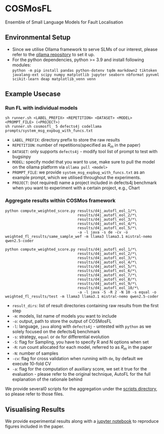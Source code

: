 # COSMosFL
Ensemble of Small Language Models for Fault Localisation

## Environmental Setup
* Since we utilise Ollama framework to serve SLMs of our interest, please refer to the [ollama repository](https://github.com/ollama/ollama) to set it up.
* For the python dependencies, python >= 3.9 and install following modules:   
`python -m pip install pandas python-dotenv tqdm markdown2 tiktoken javalang-ext scipy numpy matplotlib jupyter seaborn nbformat pynvml scikit-learn deap matplotlib_venn venn`

## Example Usecase

### Run FL with individual models
```
sh runner.sh <LABEL_PREFIX> <REPETITION> <DATASET> <MODEL> <PROMPT_FILE> (<PROJECT>)
sh runner.sh cosmosfl_ 5 defects4j codellama prompts/system_msg_expbug_with_funcs.txt
```
* `LABEL_PREFIX`: directory prefix to store the raw results
* `REPETITION`: number of repetitions(specified as $R_m$ in the paper)
* `DATASET`: only supports `defects4j` - modify tool list of prompt to test with bugsinpy
* `MODEL`: specify model that you want to use, make sure to pull the model on the ollama platform via `ollama pull <model>`
* `PROMPT_FILE`: we provide `system_msg_expbug_with_funcs.txt` as an example prompt, which we utilised throughout the experiments.
* `PROJECT`: (not required) name a project included in defects4j benchmark when you want to experiment with a certain project, e.g., Chart

### Aggregate results within COSMos framework
```
python compute_weighted_score.py results/d4j_autofl_eol_1/*\
                                 results/d4j_autofl_eol_2/*\
                                 results/d4j_autofl_eol_3/*\
                                 results/d4j_autofl_eol_4/*\
                                 results/d4j_autofl_eol_5/*\
                                 -a -l java -s de -cv -o weighted_fl_results/same_sample_wef -m llama3 llama3.1 mistral-nemo qwen2.5-coder

python compute_weighted_score.py results/d4j_autofl_eol_1/*\
                                 results/d4j_autofl_eol_2/*\
                                 results/d4j_autofl_eol_3/*\
                                 results/d4j_autofl_eol_4/*\
                                 results/d4j_autofl_eol_5/*\
                                 results/d4j_autofl_eol_6/*\
                                 results/d4j_autofl_eol_7/*\
                                 results/d4j_autofl_eol_8/*\
                                 results/d4j_autofl_eol_9/*\
                                 results/d4j_autofl_eol_10/*\
                                 -a -l java -S -R 2 -N 10 -s equal -o weighted_fl_results/test -m llama3 llama3.1 mistral-nemo qwen2.5-coder
```

* `result_dirs`: list of result directories containing raw results from the first step
* `-m`: models, list name of models you want to include
* `-o`: output, path to store the output of COSMosFL
* `-l`: language, `java` along with `defects4j` - untested with `python` as we solely focused on the defects4j benchmark
* `-s`: strategy, `equal` or `de` for differential evolution
* `-S`: flag for Sampling, you have to specify R and N options when set
* `-R`: run count allocated for each model, referred to as $R_m$ in the paper
* `-N`: number of samples
* `-cv`: flag for cross validation when running with `de`, by default we execute 10-fold CV
* `-a`: flag for the computation of auxiliary score, we set it true for the evaluation - please refer to the original technique, AutoFL for the full explanation of the rationale behind

We provide several0 scripts for the aggregation under the [scripts directory](./autofl/scripts/), so please refer to those files.

## Visualising Results
We provide experimental results along with a [jupyter notebook](./utils/KeyVisuals.ipynb) to reproduce figures included in the paper.